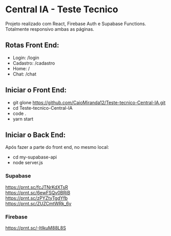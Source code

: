 # Central IA - Teste Tecnico

Projeto realizado com React, Firebase Auth e Supabase Functions. Totalmente responsivo ambas as páginas.

## Rotas Front End:
- Login: /login
- Cadastro: /cadastro
- Home: /
- Chat: /chat

## Iniciar o Front End:
- git glone https://github.com/CaioMiranda12/Teste-tecnico-Central-IA.git
- cd Teste-tecnico-Central-IA
- code .
- yarn start

## Iniciar o Back End:
Após fazer a parte do front end, no mesmo local:

- cd my-supabase-api
- node server.js

### Supabase
https://prnt.sc/fcJTNrKdXTsR <br/>
https://prnt.sc/6ewFSQv0BRiB <br/>
https://prnt.sc/zPYZtyTgdYfb <br/>
https://prnt.sc/ZUZCmtWRk_6v <br/>

### Firebase
https://prnt.sc/-ItIkuM88L8S
